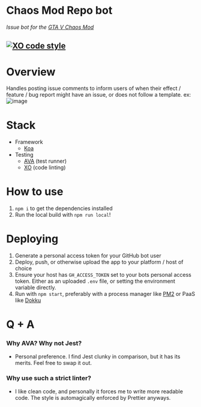 # Chaos Mod Repo bot
_Issue bot for the [GTA V Chaos Mod](https://github.com/gta-chaos-mod/ChaosModV)_

[![XO code style](https://img.shields.io/badge/code_style-XO-5ed9c7.svg)](https://github.com/xojs/xo)
---

# Overview
Handles posting issue comments to inform users of when their effect / feature / bug report might have an issue, or does not follow a template.
ex:
![image](https://user-images.githubusercontent.com/972446/132110453-fdc76886-927d-4709-9693-967d1b837511.png)


# Stack
- Framework
  - [Koa](https://koajs.com/)
- Testing
  - [AVA](https://github.com/avajs/ava) (test runner)
  - [XO](https://github.com/xojs/xo) (code linting) 

# How to use
1) `npm i` to get the dependencies installed
2) Run the local build with `npm run local`! 

# Deploying
1) Generate a personal access token for your GitHub bot user
2) Deploy, push, or otherwise upload the app to your platform / host of choice
3) Ensure your host has `GH_ACCESS_TOKEN` set to your bots personal access token. Either as an uploaded `.env` file, or setting the environment variable directly.
4) Run with `npm start`, preferably with a process manager like [PM2](https://pm2.keymetrics.io/) or PaaS like [Dokku](https://dokku.com/)

# Q + A
### Why AVA? Why not Jest?
- Personal preference. I find Jest clunky in comparison, but it has its merits. Feel free to swap it out.
### Why use such a strict linter?
- I like clean code, and personally it forces me to write more readable code. The style is automagically enforced by Prettier anyways.
